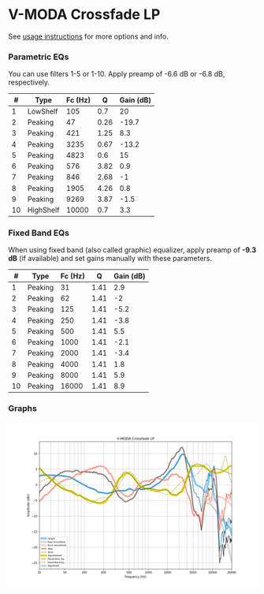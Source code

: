 # V-MODA Crossfade LP
See [usage instructions](https://github.com/jaakkopasanen/AutoEq#usage) for more options and info.

### Parametric EQs
You can use filters 1-5 or 1-10. Apply preamp of -6.6 dB or -6.8 dB, respectively.

|   # | Type      |   Fc (Hz) |    Q |   Gain (dB) |
|-----|-----------|-----------|------|-------------|
|   1 | LowShelf  |       105 | 0.7  |        20   |
|   2 | Peaking   |        47 | 0.26 |       -19.7 |
|   3 | Peaking   |       421 | 1.25 |         8.3 |
|   4 | Peaking   |      3235 | 0.67 |       -13.2 |
|   5 | Peaking   |      4823 | 0.6  |        15   |
|   6 | Peaking   |       576 | 3.82 |         0.9 |
|   7 | Peaking   |       846 | 2.68 |        -1   |
|   8 | Peaking   |      1905 | 4.26 |         0.8 |
|   9 | Peaking   |      9269 | 3.87 |        -1.5 |
|  10 | HighShelf |     10000 | 0.7  |         3.3 |

### Fixed Band EQs
When using fixed band (also called graphic) equalizer, apply preamp of **-9.3 dB** (if available) and set gains manually with these parameters.

|   # | Type    |   Fc (Hz) |    Q |   Gain (dB) |
|-----|---------|-----------|------|-------------|
|   1 | Peaking |        31 | 1.41 |         2.9 |
|   2 | Peaking |        62 | 1.41 |        -2   |
|   3 | Peaking |       125 | 1.41 |        -5.2 |
|   4 | Peaking |       250 | 1.41 |        -3.8 |
|   5 | Peaking |       500 | 1.41 |         5.5 |
|   6 | Peaking |      1000 | 1.41 |        -2.1 |
|   7 | Peaking |      2000 | 1.41 |        -3.4 |
|   8 | Peaking |      4000 | 1.41 |         1.8 |
|   9 | Peaking |      8000 | 1.41 |         5.9 |
|  10 | Peaking |     16000 | 1.41 |         8.9 |

### Graphs
![](./V-MODA%20Crossfade%20LP.png)
